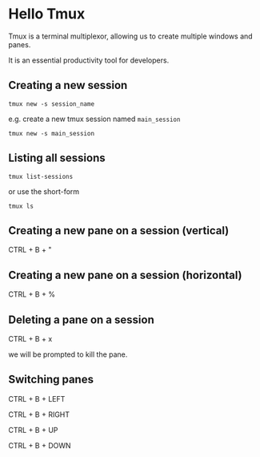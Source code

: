 # Hello Tmux

Tmux is a terminal multiplexor, allowing us to create multiple windows and panes.

It is an essential productivity tool for developers.

## Creating a new session

```commandline
tmux new -s session_name
```

e.g. create a new tmux session named `main_session`

```commandline
tmux new -s main_session
```

## Listing all sessions

```commandline
tmux list-sessions
```

or use the short-form

```commandline
tmux ls
```

## Creating a new pane on a session (vertical)

CTRL + B + "

## Creating a new pane on a session (horizontal)

CTRL + B + %

## Deleting a pane on a session 

CTRL + B + x

we will be prompted to kill the pane.

## Switching panes

CTRL + B + LEFT

CTRL + B + RIGHT

CTRL + B + UP

CTRL + B + DOWN
